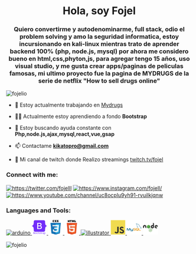 <h1 align="center">Hola, soy Fojel</h1>
<h3 align="center">Quiero convertirme y autodenominarme, full stack, odio el problem solving y amo la seguridad informatica, estoy incursionando en kali-linux mientras trato de aprender backend 100% (php, node.js, mysql) por ahora me considero bueno en html,css,phyton,js, para agregar tengo 15 años, uso visual studio, y me gusta crear apps/paginas de peliculas famosas, mi ultimo proyecto fue la pagina de MYDRUGS de la serie de netflix "How to sell drugs online"</h3>

<p align="left"> <img src="https://komarev.com/ghpvc/?username=fojelio&label=Profile%20views&color=0e75b6&style=flat" alt="fojelio" /> </p>

- 🔭 Estoy actualmente trabajando en [Mydrugs](https://github.com/fojelio/Our-room/tree/main)

- 👨‍💻 Actualmente estoy aprendiendo a fondo **Bootstrap**

- 🤝 Estoy buscando ayuda constante con **Php,node.js,ajax,mysql,react,vue,gsap**

- 📫 Contactame **kikatopro@gmail.com**

- 📄 Mi canal de twitch donde Realizo streamings [twitch.tv/fojel](twitch.tv/fojel)

<h3 align="left">Connect with me:</h3>
<p align="left">
<a href="https://twitter.com/https://twitter.com/fojelll" target="blank"><img align="center" src="https://raw.githubusercontent.com/rahuldkjain/github-profile-readme-generator/neutral-icons/src/images/icons/Social/twitter.svg" alt="https://twitter.com/fojelll" height="30" width="40" /></a>
<a href="https://instagram.com/https://www.instagram.com/fojell/" target="blank"><img align="center" src="https://raw.githubusercontent.com/rahuldkjain/github-profile-readme-generator/neutral-icons/src/images/icons/Social/instagram.svg" alt="https://www.instagram.com/fojell/" height="30" width="40" /></a>
<a href="https://www.youtube.com/c/https://www.youtube.com/channel/uc8ocplu9yh91-rvuilkjqnw" target="blank"><img align="center" src="https://raw.githubusercontent.com/rahuldkjain/github-profile-readme-generator/neutral-icons/src/images/icons/Social/youtube.svg" alt="https://www.youtube.com/channel/uc8ocplu9yh91-rvuilkjqnw" height="30" width="40" /></a>
</p>

<h3 align="left">Languages and Tools:</h3>
<p align="left"> <a href="https://www.arduino.cc/" target="_blank"> <img src="https://cdn.worldvectorlogo.com/logos/arduino-1.svg" alt="arduino" width="40" height="40"/> </a> <a href="https://getbootstrap.com" target="_blank"> <img src="https://raw.githubusercontent.com/devicons/devicon/master/icons/bootstrap/bootstrap-plain-wordmark.svg" alt="bootstrap" width="40" height="40"/> </a> <a href="https://www.w3schools.com/css/" target="_blank"> <img src="https://raw.githubusercontent.com/devicons/devicon/master/icons/css3/css3-original-wordmark.svg" alt="css3" width="40" height="40"/> </a> <a href="https://www.w3.org/html/" target="_blank"> <img src="https://raw.githubusercontent.com/devicons/devicon/master/icons/html5/html5-original-wordmark.svg" alt="html5" width="40" height="40"/> </a> <a href="https://www.adobe.com/in/products/illustrator.html" target="_blank"> <img src="https://www.vectorlogo.zone/logos/adobe_illustrator/adobe_illustrator-icon.svg" alt="illustrator" width="40" height="40"/> </a> <a href="https://developer.mozilla.org/en-US/docs/Web/JavaScript" target="_blank"> <img src="https://raw.githubusercontent.com/devicons/devicon/master/icons/javascript/javascript-original.svg" alt="javascript" width="40" height="40"/> </a> <a href="https://www.mysql.com/" target="_blank"> <img src="https://raw.githubusercontent.com/devicons/devicon/master/icons/mysql/mysql-original-wordmark.svg" alt="mysql" width="40" height="40"/> </a> <a href="https://nodejs.org" target="_blank"> <img src="https://raw.githubusercontent.com/devicons/devicon/master/icons/nodejs/nodejs-original-wordmark.svg" alt="nodejs" width="40" height="40"/> </a> </p>

<p><img align="center" src="https://github-readme-stats.vercel.app/api/top-langs?username=fojelio&show_icons=true&locale=en&layout=compact" alt="fojelio" /></p>
